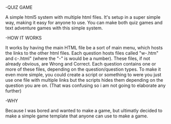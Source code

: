 -QUIZ GAME

A simple html5 system with multiple html files. It's setup in a super simple way, making it easy for anyone to use. You can make both quiz games and text adventure games with this simple system.

-HOW IT WORKS

It works by having the main HTML file be a sort of main menu, which hosts the links to the other html files. Each question hosts files called "w-.htm" and c-.html" (where the "-" is would be a number). These files, if not already obvious, are Wrong and Correct. Each question contains one or more of these files, depending on the question/question types. To make it even more simple, you could create a script or something to were you just use one file with multiple links but the scripts hides them depending on the question you are on. (That was confusing so i am not going to elaborate any further)

-WHY

Because I was bored and wanted to make a game, but ultimatly decided to make a simple game template that anyone can use to make a game.
